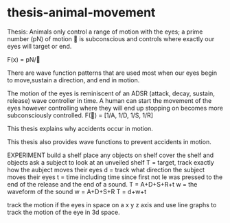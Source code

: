 # thesis-animal-movement
Thesis: 
Animals only control a range of 
motion with the eyes; a prime number
 (pN) of motion 🔻 is subconscious
 and controls where exactly our
 eyes will target or end. 

F(x) = pN/🔻

There are wave function patterns
 that are used most when our eyes
 begin to move,sustain a direction, 
and end in motion.

The motion of the eyes is reminiscent of an ADSR (attack, decay, sustain, release) wave controller in time. A human can start the movement of the eyes however controlling where they will end up stopping on becomes more subconsciously controlled. 
F(🔻) = [1/A, 1/D, 1/S, 1/R]

This thesis explains why accidents
 occur in motion.

This thesis also provides wave
 functions to prevent accidents 
in motion.


EXPERIMENT
build a shelf
place any objects on shelf
cover the shelf and objects
ask a subject to look at an unveiled shelf
T = target, track exactly how the aubject moves their eyes
d = track what direction the subject moves their eyes
t = time including time since first not le was pressed to the end of the release and the end of a sound.
T = A+D+S+R+t
w = the waveform of the sound
w = A+D+S+R
T = d+w+t

track the motion if the eyes in space on a x y z axis and use line graphs to track the motion of the eye in 3d space.
